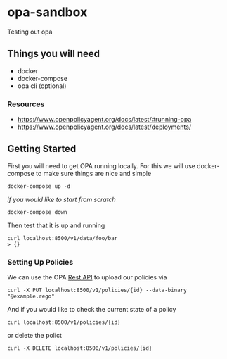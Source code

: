 # opa-sandbox
Testing out opa

## Things you will need
- docker
- docker-compose
- opa cli (optional)

### Resources
- https://www.openpolicyagent.org/docs/latest/#running-opa
- https://www.openpolicyagent.org/docs/latest/deployments/

## Getting Started
First you will need to get OPA running locally. For this we will use docker-compose to make sure things are nice and simple
```
docker-compose up -d
```
_if you would like to start from scratch_
```
docker-compose down
```
Then test that it is up and running
```
curl localhost:8500/v1/data/foo/bar
> {}
```

### Setting Up Policies
We can use the OPA [Rest API](https://www.openpolicyagent.org/docs/latest/rest-api/) to upload our policies via
```
curl -X PUT localhost:8500/v1/policies/{id} --data-binary "@example.rego"
```
And if you would like to check the current state of a policy
```
curl localhost:8500/v1/policies/{id}
```
or delete the polict
```
curl -X DELETE localhost:8500/v1/policies/{id}
```


